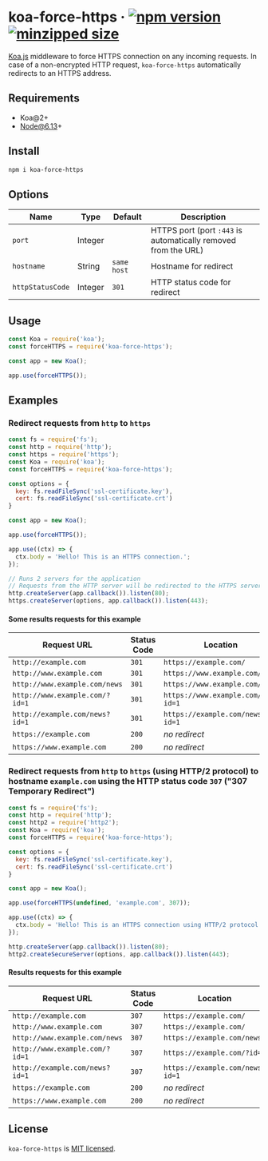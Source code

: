 # koa-force-https &middot; [![npm version](https://img.shields.io/npm/v/koa-force-https.svg?style=flat)](https://www.npmjs.com/package/koa-force-https) [![minzipped size](https://img.shields.io/bundlephobia/minzip/koa-force-https.svg?label=gzip%20size)](https://bundlephobia.com/result?p=koa-force-https)

[Koa.js](https://koajs.com/) middleware to force HTTPS connection on any incoming requests. In case of a non-encrypted HTTP request, `koa-force-https` automatically redirects to an HTTPS address.

## Requirements

- Koa@2+
- Node@6.13+

## Install

```bash
npm i koa-force-https
```

## Options

| Name             | Type    | Default     | Description                                                    |
|------------------|---------|-------------|----------------------------------------------------------------|
| `port`           | Integer |             | HTTPS port (port `:443` is automatically removed from the URL) |
| `hostname`       | String  | `same host` | Hostname for redirect                                          |
| `httpStatusCode` | Integer | `301`       | HTTP status code for redirect                                  |

## Usage

```js
const Koa = require('koa');
const forceHTTPS = require('koa-force-https');

const app = new Koa();

app.use(forceHTTPS());
```

## Examples

### Redirect requests from `http` to `https`

```js
const fs = require('fs');
const http = require('http');
const https = require('https');
const Koa = require('koa');
const forceHTTPS = require('koa-force-https');

const options = {
  key: fs.readFileSync('ssl-certificate.key'),
  cert: fs.readFileSync('ssl-certificate.crt')
}

const app = new Koa();

app.use(forceHTTPS());

app.use((ctx) => {
  ctx.body = 'Hello! This is an HTTPS connection.';
});

// Runs 2 servers for the application
// Requests from the HTTP server will be redirected to the HTTPS server
http.createServer(app.callback()).listen(80);
https.createServer(options, app.callback()).listen(443);
```

#### Some results requests for this example

| Request URL                    | Status Code | Location                        |
|--------------------------------|-------------|---------------------------------|
| `http://example.com`           | `301`       | `https://example.com/`          |
| `http://www.example.com`       | `301`       | `https://www.example.com/`      |
| `http://www.example.com/news`  | `301`       | `https://www.example.com/news`  |
| `http://www.example.com/?id=1` | `301`       | `https://www.example.com/?id=1` |
| `http://example.com/news?id=1` | `301`       | `https://example.com/news?id=1` |
| `https://example.com`          | `200`       | *no redirect*                   |
| `https://www.example.com`      | `200`       | *no redirect*                   |

### Redirect requests from `http` to `https` (using HTTP/2 protocol) to hostname `example.com` using the HTTP status code `307` ("307 Temporary Redirect")

```js
const fs = require('fs');
const http = require('http');
const http2 = require('http2');
const Koa = require('koa');
const forceHTTPS = require('koa-force-https');

const options = {
  key: fs.readFileSync('ssl-certificate.key'),
  cert: fs.readFileSync('ssl-certificate.crt')
}

const app = new Koa();

app.use(forceHTTPS(undefined, 'example.com', 307));

app.use((ctx) => {
  ctx.body = 'Hello! This is an HTTPS connection using HTTP/2 protocol.';
});

http.createServer(app.callback()).listen(80);
http2.createSecureServer(options, app.callback()).listen(443);
```

#### Results requests for this example

| Request URL                    | Status Code | Location                        |
|--------------------------------|-------------|---------------------------------|
| `http://example.com`           | `307`       | `https://example.com/`          |
| `http://www.example.com`       | `307`       | `https://example.com/`          |
| `http://www.example.com/news`  | `307`       | `https://example.com/news`      |
| `http://www.example.com/?id=1` | `307`       | `https://example.com/?id=1`     |
| `http://example.com/news?id=1` | `307`       | `https://example.com/news?id=1` |
| `https://example.com`          | `200`       | *no redirect*                   |
| `https://www.example.com`      | `200`       | *no redirect*                   |

## License

`koa-force-https` is [MIT licensed](https://github.com/mahovich/koa-force-https/blob/master/LICENSE).

